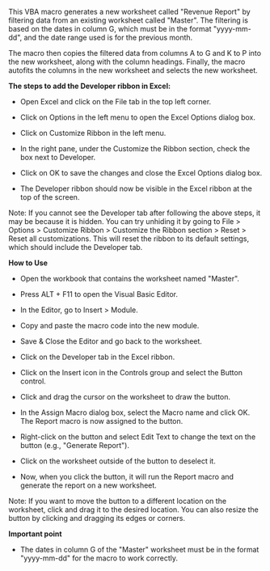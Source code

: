 This VBA macro generates a new worksheet called "Revenue Report" by filtering data from an existing worksheet called "Master". The filtering is based on the dates in column G, which must be in the format "yyyy-mm-dd", and the date range used is for the previous month.

The macro then copies the filtered data from columns A to G and K to P into the new worksheet, along with the column headings. Finally, the macro autofits the columns in the new worksheet and selects the new worksheet.

**The steps to add the Developer ribbon in Excel:**

* Open Excel and click on the File tab in the top left corner.

* Click on Options in the left menu to open the Excel Options dialog box.

* Click on Customize Ribbon in the left menu.

* In the right pane, under the Customize the Ribbon section, check the box next to Developer.

* Click on OK to save the changes and close the Excel Options dialog box.

* The Developer ribbon should now be visible in the Excel ribbon at the top of the screen.

Note: If you cannot see the Developer tab after following the above steps, it may be because it is hidden. You can try unhiding it by going to File > Options > Customize Ribbon > Customize the Ribbon section > Reset > Reset all customizations. This will reset the ribbon to its default settings, which should include the Developer tab.

**How to Use**

* Open the workbook that contains the worksheet named "Master".
* Press ALT + F11 to open the Visual Basic Editor.
* In the Editor, go to Insert > Module.
* Copy and paste the macro code into the new module.
* Save & Close the Editor and go back to the worksheet.
* Click on the Developer tab in the Excel ribbon.

* Click on the Insert icon in the Controls group and select the Button control.

* Click and drag the cursor on the worksheet to draw the button.

* In the Assign Macro dialog box, select the Macro name and click OK. The Report macro is now assigned to the button.

* Right-click on the button and select Edit Text to change the text on the button (e.g., "Generate Report").

* Click on the worksheet outside of the button to deselect it.

* Now, when you click the button, it will run the Report macro and generate the report on a new worksheet.

Note: If you want to move the button to a different location on the worksheet, click and drag it to the desired location. You can also resize the button by clicking and dragging its edges or corners.

**Important point**
* The dates in column G of the "Master" worksheet must be in the format "yyyy-mm-dd" for the macro to work correctly.

